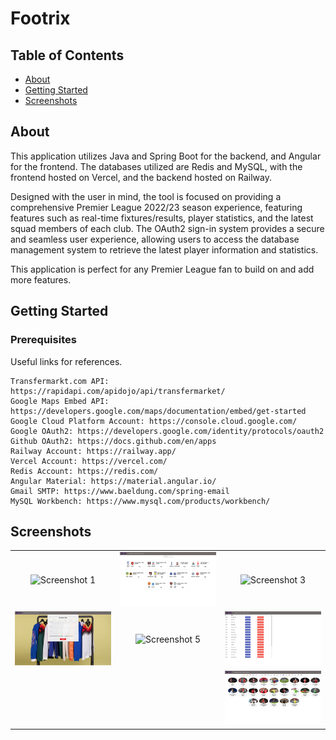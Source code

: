 # Footrix

## Table of Contents

- [About](#about)
- [Getting Started](#getting_started)
- [Screenshots](#screenshots)

## About <a name = "about"></a>

This application utilizes Java and Spring Boot for the backend, and Angular for the frontend. The databases utilized are Redis and MySQL, with the frontend hosted on Vercel, and the backend hosted on Railway.

Designed with the user in mind, the tool is focused on providing a comprehensive Premier League 2022/23 season experience, featuring features such as real-time fixtures/results, player statistics, and the latest squad members of each club. The OAuth2 sign-in system provides a secure and seamless user experience, allowing users to access the database management system to retrieve the latest player information and statistics.

This application is perfect for any Premier League fan to build on and add more features.

## Getting Started <a name = "getting_started"></a>

### Prerequisites

Useful links for references.

```
Transfermarkt.com API: https://rapidapi.com/apidojo/api/transfermarket/
Google Maps Embed API: https://developers.google.com/maps/documentation/embed/get-started
Google Cloud Platform Account: https://console.cloud.google.com/
Google OAuth2: https://developers.google.com/identity/protocols/oauth2
Github OAuth2: https://docs.github.com/en/apps
Railway Account: https://railway.app/
Vercel Account: https://vercel.com/
Redis Account: https://redis.com/
Angular Material: https://material.angular.io/
Gmail SMTP: https://www.baeldung.com/spring-email
MySQL Workbench: https://www.mysql.com/products/workbench/
```

## Screenshots <a name = "screenshots"></a>

|                                                                     |                                                                     |                                                                     |
| :-----------------------------------------------------------------: | :-----------------------------------------------------------------: | :-----------------------------------------------------------------: |
| ![Screenshot 1](./screenshots/Screenshot%202023-04-23%20132802.png) | ![Screenshot 2](./screenshots/Screenshot%202023-04-23%20132052.png) | ![Screenshot 3](./screenshots/Screenshot%202023-04-23%20132132.png) |
| ![Screenshot 4](./screenshots/Screenshot%202023-04-23%20132141.png) | ![Screenshot 5](./screenshots/Screenshot%202023-04-23%20132151.png) | ![Screenshot 6](./screenshots/Screenshot%202023-04-23%20132222.png) |
|                                                                     |                                                                     | ![Screenshot 7](./screenshots/Screenshot%202023-04-23%20132242.png) |
